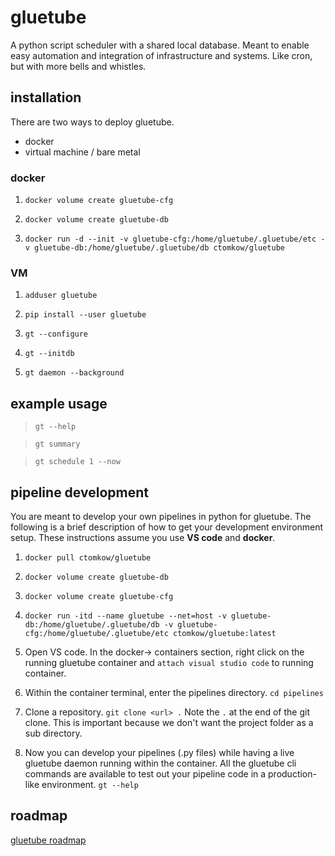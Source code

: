 # gluetube
A python script scheduler with a shared local database. Meant to enable easy automation and integration of infrastructure and systems. Like cron, but with more bells and whistles.

## installation

There are two ways to deploy gluetube. 

* docker
* virtual machine / bare metal

### docker

1. `docker volume create gluetube-cfg`

2. `docker volume create gluetube-db`

3. `docker run -d --init -v gluetube-cfg:/home/gluetube/.gluetube/etc -v gluetube-db:/home/gluetube/.gluetube/db ctomkow/gluetube`

### VM

1. `adduser gluetube`

2. `pip install --user gluetube`

3. `gt --configure`

4. `gt --initdb`

5. `gt daemon --background`

## example usage

> `gt --help`

> `gt summary`

> `gt schedule 1 --now`

## pipeline development

You are meant to develop your own pipelines in python for gluetube. The following is a brief description of how to get your development environment setup. These instructions assume you use **VS code** and **docker**.

1. `docker pull ctomkow/gluetube`

2. `docker volume create gluetube-db`

3. `docker volume create gluetube-cfg`

4. `docker run -itd --name gluetube --net=host -v gluetube-db:/home/gluetube/.gluetube/db -v gluetube-cfg:/home/gluetube/.gluetube/etc ctomkow/gluetube:latest`

5. Open VS code. In the docker-> containers section, right click on the running gluetube container and `attach visual studio code` to running container. 

6. Within the container terminal, enter the pipelines directory. `cd pipelines`

7. Clone a repository. `git clone <url> .` Note the `.` at the end of the git clone. This is important because we don't want the project folder as a sub directory.
 
8. Now you can develop your pipelines (.py files) while having a live gluetube daemon running within the container. All the gluetube cli commands are available to test out your pipeline code in a production-like environment. `gt --help`

## roadmap

[gluetube roadmap](https://github.com/ctomkow/gluetube/wiki/Roadmap)
